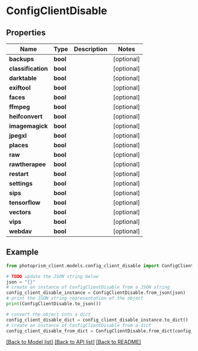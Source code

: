 # ConfigClientDisable


## Properties

Name | Type | Description | Notes
------------ | ------------- | ------------- | -------------
**backups** | **bool** |  | [optional]
**classification** | **bool** |  | [optional]
**darktable** | **bool** |  | [optional]
**exiftool** | **bool** |  | [optional]
**faces** | **bool** |  | [optional]
**ffmpeg** | **bool** |  | [optional]
**heifconvert** | **bool** |  | [optional]
**imagemagick** | **bool** |  | [optional]
**jpegxl** | **bool** |  | [optional]
**places** | **bool** |  | [optional]
**raw** | **bool** |  | [optional]
**rawtherapee** | **bool** |  | [optional]
**restart** | **bool** |  | [optional]
**settings** | **bool** |  | [optional]
**sips** | **bool** |  | [optional]
**tensorflow** | **bool** |  | [optional]
**vectors** | **bool** |  | [optional]
**vips** | **bool** |  | [optional]
**webdav** | **bool** |  | [optional]

## Example

```python
from photoprism_client.models.config_client_disable import ConfigClientDisable

# TODO update the JSON string below
json = "{}"
# create an instance of ConfigClientDisable from a JSON string
config_client_disable_instance = ConfigClientDisable.from_json(json)
# print the JSON string representation of the object
print(ConfigClientDisable.to_json())

# convert the object into a dict
config_client_disable_dict = config_client_disable_instance.to_dict()
# create an instance of ConfigClientDisable from a dict
config_client_disable_from_dict = ConfigClientDisable.from_dict(config_client_disable_dict)
```
[[Back to Model list]](../README.md#documentation-for-models) [[Back to API list]](../README.md#documentation-for-api-endpoints) [[Back to README]](../README.md)


